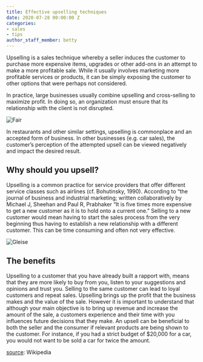 ```yaml
---
title: Effective upselling techniques
date: 2020-07-28 00:00:00 Z
categories:
- sales
- tips
author_staff_member: betty
---
```


Upselling is a sales technique whereby a seller induces the customer to purchase more expensive items, upgrades or other add-ons in an attempt to make a more profitable sale. While it usually involves marketing more profitable services or products, it can be simply exposing the customer to other options that were perhaps not considered.

In practice, large businesses usually combine upselling and cross-selling to maximize profit. In doing so, an organization must ensure that its relationship with the client is not disrupted.

![Fair](https://source.unsplash.com/random/1500x1146)

In restaurants and other similar settings, upselling is commonplace and an accepted form of business. In other businesses (e.g. car sales), the customer’s perception of the attempted upsell can be viewed negatively and impact the desired result.

## Why should you upsell?

Upselling is a common practice for service providers that offer different service classes such as airlines (cf. Bohutinsky, 1990). According to “the journal of business and industrial marketing; written collaboratively by Michael J, Sheehan and Paul R, Prabhaker “It is five times more expensive to get a new customer as it is to hold onto a current one.” Selling to a new customer would mean having to start the sales process from the very beginning thus having to establish a new relationship with a different customer. This can be time consuming and often not very effective.

![Gleise](https://source.unsplash.com/random/1500x1147)

## The benefits

Upselling to a customer that you have already built a rapport with, means that they are more likely to buy from you, listen to your suggestions and opinions and trust you. Selling to the same customer can lead to loyal customers and repeat sales. Upselling brings up the profit that the business makes and the value of the sale. However it is important to understand that although your main objective is to bring up revenue and increase the amount of the sale, a customers experience and their time with you influences future decisions that they make. An upsell can be beneficial to both the seller and the consumer if relevant products are being shown to the customer. For instance, if you had a strict budget of $20,000 for a car, you would not want to be sold a car for twice the amount.

[source](https://en.wikipedia.org/wiki/Upselling): Wikipedia
